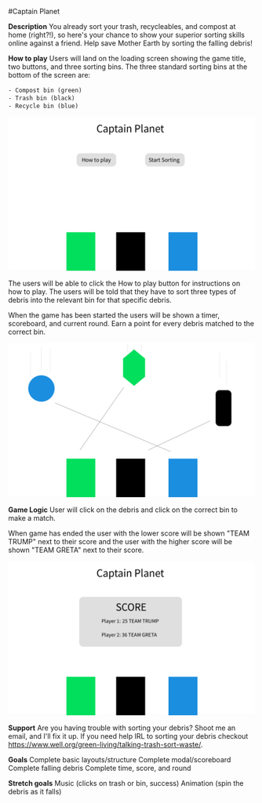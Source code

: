 #Captain Planet                                                     

**Description**
You already sort your trash, recycleables, and compost at home (right?!), so here's your chance to show your superior sorting skills online against a friend. Help save Mother Earth by sorting the falling debris!

**How to play**
Users will land on the loading screen showing the game title, two buttons, and three sorting bins. The three standard sorting bins at the bottom of the screen are:

    - Compost bin (green)
    - Trash bin (black)
    - Recycle bin (blue)

![Home Screen](img/home_screen.png)

The users will be able to click the How to play button for instructions on how to play. The users will be told that they have to sort three types of debris into the relevant bin for that specific debris. 

When the game has been started the users will be shown a timer, scoreboard, and current round. Earn a point for every debris matched to the correct bin. 

![Game Play](img/gameplay.png)

**Game Logic**
User will click on the debris and click on the correct bin to make a match.

When game has ended the user with the lower score will be shown "TEAM TRUMP" next to their score and the user with the higher score will be shown "TEAM GRETA" next to their score.

![Final Score](img/final_score.png)

**Support**
Are you having trouble with sorting your debris? Shoot me an email, and I'll fix it up. If you need help IRL to sorting your debris checkout https://www.well.org/green-living/talking-trash-sort-waste/.

**Goals**
Complete basic layouts/structure
Complete modal/scoreboard
Complete falling debris
Complete time, score, and round

**Stretch goals**
Music (clicks on trash or bin, success)
Animation (spin the debris as it falls)